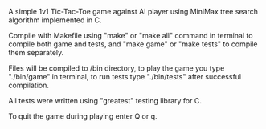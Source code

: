 A simple 1v1 Tic-Tac-Toe game against AI player using MiniMax tree search algorithm implemented in C.

Compile with Makefile using "make" or "make all" command in terminal to compile both game and tests, and "make game" or "make tests" to compile them separately.

Files will be compiled to /bin directory, to play the game you type "./bin/game" in terminal, to run tests type "./bin/tests" after successful compilation.

All tests were written using "greatest" testing library for C.

To quit the game during playing enter Q or q.
